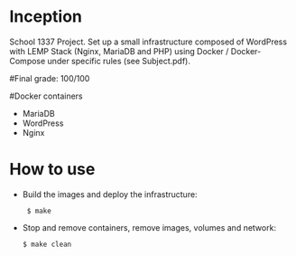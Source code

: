 # Inception

School 1337 Project. Set up a small infrastructure composed of WordPress with LEMP Stack (Nginx, MariaDB and PHP) using Docker / Docker-Compose under specific rules (see Subject.pdf).


#Final grade: 100/100

#Docker containers

  * MariaDB
  * WordPress
  * Nginx

# How to use

 * Build the images and deploy the infrastructure:

   ```
    $ make
   ```
 * Stop and remove containers, remove images, volumes and network:

   ```
   $ make clean
   ```
